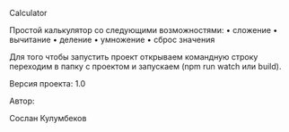 Calculator

Простой калькулятор со следующими возможностями:
•	сложение
•	вычитание
•	деление
•	умножение
•	сброс значения

Для того чтобы запустить проект открываем командную строку переходим 
в папку с проектом и запускаем (npm run watch или build).

Версия проекта: 1.0

Автор:

Сослан Кулумбеков